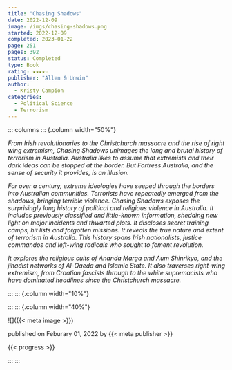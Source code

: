 ```yaml
---
title: "Chasing Shadows"
date: 2022-12-09
image: /imgs/chasing-shadows.png
started: 2022-12-09
completed: 2023-01-22
page: 251
pages: 392
status: Completed
type: Book
rating: ★★★★☆
publisher: "Allen & Unwin"
author:
  - Kristy Campion
categories:
  - Political Science
  - Terrorism
---
```


::: columns
::: {.column width="50%"}

*From Irish revolutionaries to the Christchurch massacre and the rise of right wing extremism, Chasing Shadows unimages the long and brutal history of terrorism in Australia. Australia likes to assume that extremists and their dark ideas can be stopped at the border. But Fortress Australia, and the sense of security it provides, is an illusion.*

*For over a century, extreme ideologies have seeped through the borders into Australian communities. Terrorists have repeatedly emerged from the shadows, bringing terrible violence. Chasing Shadows exposes the surprisingly long history of political and religious violence in Australia. It includes previously classified and little-known information, shedding new light on major incidents and thwarted plots. It discloses secret training camps, hit lists and forgotten missions. It reveals the true nature and extent of terrorism in Australia. This history spans Irish nationalists, justice commandos and left-wing radicals who sought to foment revolution.*

*It explores the religious cults of Ananda Marga and Aum Shinrikyo, and the jihadist networks of Al-Qaeda and Islamic State. It also traverses right-wing extremism, from Croatian fascists through to the white supremacists who have dominated headlines since the Christchurch massacre.*

:::
::: {.column width="10%"}
<!-- empty column to create gap -->
:::
::: {.column width="40%"}

![]({{< meta image >}})

published on Feburary 01, 2022 by {{< meta publisher >}}

{{< progress >}}

:::
:::
